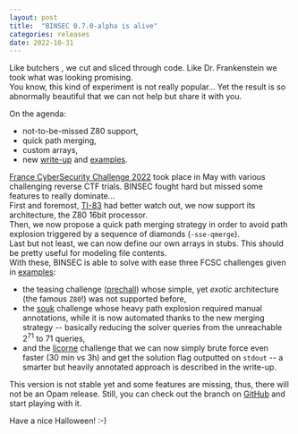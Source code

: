 ```yaml
---
layout: post
title:  "BINSEC 0.7.0-alpha is alive"
categories: releases
date: 2022-10-31
---
```


Like butchers , we cut and sliced through code. Like Dr. Frankenstein we took what was looking promising.  
You know, this kind of experiment is not really popular...
Yet the result is so abnormally beautiful that we can not help but share it with you.

On the agenda:
 
- not-to-be-missed Z80 support,
- quick path merging,
- custom arrays,
- new [write-up](https://github.com/binsec/binsec/blob/0.7.0/doc/sse/fcsc_licorne.md) and [examples](https://github.com/binsec/binsec/tree/0.7.0/examples/sse/fcsc).

[France CyberSecurity Challenge 2022](https://www.ssi.gouv.fr/agence/cybersecurite/france-cybersecurity-challenge-2022/) took place in May with various challenging reverse CTF trials. BINSEC fought hard but missed some features to really dominate...  
First and foremost, [TI-83](https://en.wikipedia.org/wiki/TI-83_series) had better watch out, we now support its architecture, the Z80 16bit processor.  
Then, we now propose a quick path merging strategy in order to avoid path explosion triggered by a sequence of diamonds (`-sse-qmerge`).  
Last but not least, we can now define our own arrays in stubs. This should be pretty useful for modeling file contents.  
With these, BINSEC is able to solve with ease three FCSC challenges given in [examples](https://github.com/binsec/binsec/tree/0.7.0/examples/sse/fcsc):
- the teasing challenge ([prechall](https://github.com/binsec/binsec/tree/0.7.0/examples/sse/fcsc/2022.prechall/README.md)) whose simple, yet *exotic* architecture (the famous `Z80`!) was not supported before,
- the [souk](https://github.com/binsec/binsec/tree/0.7.0/examples/sse/fcsc/2022.souk/README.md) challenge whose heavy path explosion required manual annotations, while it is now automated thanks to the new merging strategy -- basically reducing the solver queries from the unreachable 2<sup>71</sup> to 71 queries,
- and the [licorne](https://github.com/binsec/binsec/tree/0.7.0/examples/sse/fcsc/2022.licorne/README.md) challenge that we can now simply brute force even faster (30 min vs 3h) and get the solution flag outputted on `stdout` -- a smarter but heavily annotated approach is described in the write-up.

This version is not stable yet and some features are missing, thus, there will not be an Opam release. Still, you can check out the branch on [GitHub](https://github.com/binsec/binsec/tree/0.7.0) and start playing with it.
 
Have a nice Halloween! :-)

